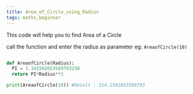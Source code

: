 ```yaml
---
title: Area_of_Circle_using_Radius
tags: maths,beginner
---
```


This code will help you to find Area of a Circle

call the function and enter the radius as parameter eg: ```AreaofCircle(10)```

```py

def AreaofCircle(Radius):
  PI = 3.141592653589793238
  return PI*Radius**2
```

```py
print(AreaofCircle(10)) #Result : 314.1592653589793
```

